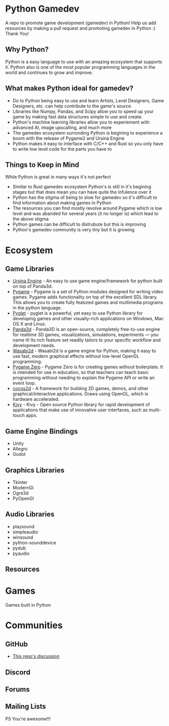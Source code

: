 # Python Gamedev
A repo to promote game development (gamedev) in Python! Help us add resources by making a pull request and promoting gamedev in Python :) Thank You!

## Why Python?
Python is a easy language to use with an amazing ecosystem that supports it. Python also is one of the most popular programming languages in the world and continues to grow and improve. 

## What makes Python ideal for gamedev?
- Do to Python being easy to use and learn Artists, Level Designers, Game Designers, etc. can help contribute to the game's source.
- Libraries like Numpy, Pandas, and Scipy allow you to speed up your game by making fast data structures simple to use and create.
- Python's machine learning libraries allow you to experiement with advanced AI, image upscalling, and much more
- The gamedev ecosystem surronding Python is begining to experience a boom with the release of Pygame2 and Ursina Engine
- Python makes it easy to interface with C/C++ and Rust so you only have to write low level code for the parts you have to

## Things to Keep in Mind
While Python is great in many ways it's not perfect
- Similar to Rust gamedev ecosystem Python's is still in it's begining stages but that does mean you can have quite the infulence over it
- Python has the stigma of being to slow for gamedev so it's difficult to find information about making games in Python
- The resources you can find mostly revolve around Pygame which is low level and was abanded for several years (it no longer is) which lead to the above stigma
- Python games can be difficult to distrubute but this is improving
- Python's gamedev community is very tiny but it is growing

# Ecosystem
## Game Libraries
- [Ursina Engine](https://www.ursinaengine.org/) - An easy to use game engine/framework for python built on top of Panda3d.
- [Pygame](https://www.pygame.org/) - Pygame is a set of Python modules designed for writing video games. Pygame adds functionality on top of the excellent SDL library. This allows you to create fully featured games and multimedia programs in the python language.
- [Pyglet](http://pyglet.org/) - pyglet is a powerful, yet easy to use Python library for developing games and other visually-rich applications on Windows, Mac OS X and Linux.
- [Panda3d](https://www.panda3d.org/) - Panda3D is an open-source, completely free-to-use engine for realtime 3D games, visualizations, simulations, experiments — you name it! Its rich feature set readily tailors to your specific workflow and development needs.
- [Wasabi2d](https://wasabi2d.readthedocs.io/en/stable/) - Wasabi2d is a game engine for Python, making it easy to use fast, modern graphical effects without low-level OpenGL programming.
- [Pygame Zero](https://pygame-zero.readthedocs.io/en/stable/index.html) - Pygame Zero is for creating games without boilerplate. It is intended for use in education, so that teachers can teach basic programming without needing to explain the Pygame API or write an event loop.
- [cocos2d](https://pypi.org/project/cocos2d/) - A framework for building 2D games, demos, and other graphical/interactive applications.
Draws using OpenGL, which is hardware accelerated.
- [Kivy](https://kivy.org/#home) - Kivy - Open source Python library for rapid development of applications that make use of innovative user interfaces, such as multi-touch apps.

## Game Engine Bindings
- Unity
- Allegro
- Godot

## Graphics Libraries
- Tkinter
- ModernGl
- Ogre3d
- PyOpenGl

## Audio Libraries
- playsound
- simpleaudio
- winsound
- python-sounddevice
- pydub
- pyaudio

## Resources

# Games
Games built in Python

# Communities
## GitHub
- [This repo's discussion](https://github.com/raytopianprojects/python-gamedev/discussions)
## Discord
## Forums
## Mailing Lists

PS You're awesome!!!
